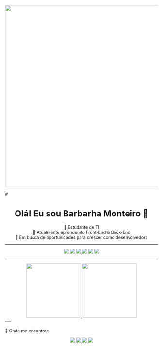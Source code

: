 #
<div> 
  <p align="center">
    <img src="https://media1.tenor.com/m/c6gKyfu4E_4AAAAd/typing-hello-kitty.gif" height="600" width="1200">
  </p>
</div>
#

<h1 align="center">Olá! Eu sou Barbarha Monteiro 💖</h1>

<p align="center">
  🌸 Estudante de TI <br>
  🎀 Atualmente aprendendo Front-End & Back-End <br>
  💼 Em busca de oportunidades para crescer como desenvolvedora <br>
</p>

---

<p align="center">
  <a href="https://developer.mozilla.org/pt-BR/docs/Web/HTML" target="_blank">
    <img src="https://img.shields.io/badge/-HTML-e26aa5?style=flat&logo=html5&logoColor=white" />
  </a>
  <a href="https://developer.mozilla.org/pt-BR/docs/Web/CSS" target="_blank">
    <img src="https://img.shields.io/badge/-CSS-d96ebc?style=flat&logo=css3&logoColor=white" />
  </a>
  <a href="https://developer.mozilla.org/pt-BR/docs/Web/JavaScript" target="_blank">
    <img src="https://img.shields.io/badge/-JavaScript-f7c9e3?style=flat&logo=javascript&logoColor=black" />
  </a>
  <a href="https://www.python.org/" target="_blank">
    <img src="https://img.shields.io/badge/-Python-f4b4d4?style=flat&logo=python&logoColor=white" />
  </a>
  <a href="https://www.php.net/" target="_blank">
    <img src="https://img.shields.io/badge/-PHP-eab5d6?style=flat&logo=php&logoColor=white" />
  </a>
  <a href="https://www.oracle.com/java/" target="_blank">
    <img src="https://img.shields.io/badge/-Java-fab0da?style=flat&logo=java&logoColor=white" />
  </a>
</p>

---

<div align="center">
  <a href="https://github.com/Barbarha">
    <img height="180em" src="https://github-readme-stats.vercel.app/api?username=Barbarha&show_icons=true&theme=tokyonight&title_color=ff8dc7&icon_color=ff8dc7&text_color=ffffff&bg_color=0d1117"/>
  </a>
  <a href="https://github.com/Barbarha">
    <img height="180em" src="https://github-readme-stats.vercel.app/api/top-langs/?username=Barbarha&layout=compact&theme=tokyonight&title_color=ff8dc7&text_color=ffffff&bg_color=0d1117"/>
  </a>
</div>
---

🎀 Onde me encontrar:
<p align="center">
  <a href="https://www.linkedin.com/in/barbarha-monteiro-537b46347" target="_blank">
    <img src="https://img.shields.io/badge/-LinkedIn-e26aa5?style=flat&logo=linkedin&logoColor=white" />
  </a>
  <a href="mailto:barbarhamonteiro@gmail.com" target="_blank">
    <img src="https://img.shields.io/badge/-Gmail-f7c9e3?style=flat&logo=gmail&logoColor=white" />
  </a>
 <a href="https://www.instagram.com/b.mont3iro/" target="_blank">
    <img src="https://img.shields.io/badge/-Instagram-fab0da?style=flat&logo=instagram&logoColor=white" />
  </a>
  <a href="https://discord.com/users/babilinda" target="_blank">
    <img src="https://img.shields.io/badge/-Discord-eab5d6?style=flat&logo=discord&logoColor=white" />
  </a>
</p>

